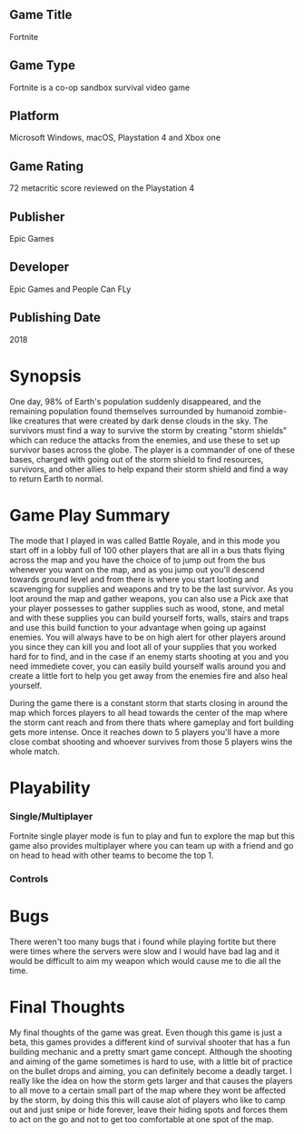 ## Game Title
Fortnite
## Game Type
Fortnite is a co-op sandbox survival video game
## Platform
Microsoft Windows, macOS, Playstation 4 and Xbox one
## Game Rating
72 metacritic score reviewed on the Playstation 4
## Publisher
Epic Games
## Developer
Epic Games and People Can FLy
## Publishing Date
2018
# Synopsis
One day, 98% of Earth's population suddenly disappeared, and the remaining population found themselves surrounded by humanoid zombie-like creatures that were created by dark dense clouds in the sky. The survivors must find a way to survive the storm by creating "storm shields" which can reduce the attacks from the enemies, and use these to set up survivor bases across the globe. The player is a commander of one of these bases, charged with going out of the storm shield to find resources, survivors, and other allies to help expand their storm shield and find a way to return Earth to normal.

# Game Play Summary
The mode that I played in was called Battle Royale, and in this mode you start off in a lobby full of 100 other players that are all in a
bus thats flying across the map and you have the choice of to jump out from the bus whenever you want on the map, and as you jump out you'll descend towards ground level and from there is where you start looting and scavenging for supplies and weapons and try to be the last survivor. As you loot around the map and gather weapons, you can also use a Pick axe that your player possesses to gather supplies such as wood, stone, and metal and with these supplies you can build yourself forts, walls, stairs and traps and use this build function to your advantage when going up against enemies. You will always have to be on high alert for other players around you since they can kill you and loot all of your supplies that you worked hard for to find, and in the case if an enemy starts shooting at you and you need immediete cover, you can easily build yourself walls around you and create a little fort to help you get away from the enemies fire and also heal yourself.

During the game there is a constant storm that starts closing in around the map which forces players to all head towards the center of the map where the storm cant reach and from there thats where gameplay and fort building gets more intense. Once it reaches down to 5 players you'll have a more close combat shooting and whoever survives from those 5 players wins the whole match.
# Playability
### Single/Multiplayer
Fortnite single player mode is fun to play and fun to explore the map but this game also provides multiplayer where you can team up with a friend and go on head to head with other teams to become the top 1.

### Controls

# Bugs
There weren't too many bugs that i found while playing fortite but there were times where the servers were slow and I would have bad lag and it would be difficult to aim my weapon which would cause me to die all the time. 
# Final Thoughts
My final thoughts of the game was great. Even though this game is just a beta, this games provides a different kind of survival shooter that has a fun building mechanic and a pretty smart game concept. Although the shooting and aiming of the game sometimes is hard to use, with a little bit of practice on the bullet drops and aiming, you can definitely become a deadly target. I really like the idea on how the storm gets larger and that causes the players to all move to a certain small part of the map where they wont be affected by the storm, by doing this this will cause alot of players who like to camp out and just snipe or hide forever, leave their hiding spots and forces them to act on the go and not to get too comfortable at one spot of the map. 
